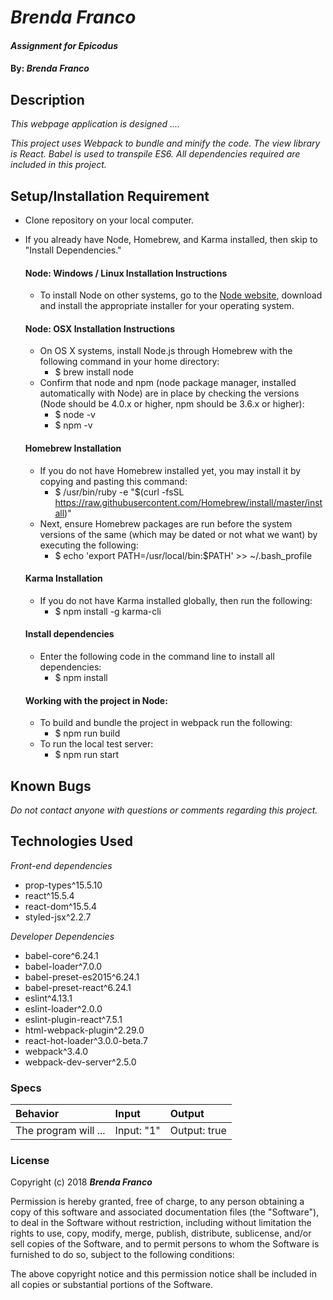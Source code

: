 # _Brenda Franco_

#### _Assignment for Epicodus_

#### By: _**Brenda Franco**_

## Description

_This webpage application is designed ...._

_This project uses Webpack to bundle and minify the code. The view library is React. Babel is used to transpile ES6. All dependencies required are included in this project._

## Setup/Installation Requirement

* Clone repository on your local computer.
* If you already have Node, Homebrew, and Karma installed, then skip to "Install Dependencies."

  #### Node: Windows / Linux Installation Instructions
  * To install Node on other systems, go to the <a href="https://nodejs.org/en/">Node website</a>, download and install the appropriate installer for your operating system.

  #### Node: OSX Installation Instructions
  * On OS X systems, install Node.js through Homebrew with the following command in your home directory:
    * $ brew install node
  * Confirm that node and npm (node package manager, installed automatically with Node) are in place by checking the versions (Node should be 4.0.x or higher, npm should be 3.6.x or higher):
    * $ node -v
    * $ npm -v

  #### Homebrew Installation
  * If you do not have Homebrew installed yet, you may install it by copying and pasting this command:
    * $ /usr/bin/ruby -e "$(curl -fsSL https://raw.githubusercontent.com/Homebrew/install/master/install)"
  * Next, ensure Homebrew packages are run before the system versions of the same (which may be dated or not what we want) by executing the following:
    * $ echo 'export PATH=/usr/local/bin:$PATH' >> ~/.bash_profile

  #### Karma Installation
  * If you do not have Karma installed globally, then run the following:
    * $ npm install -g karma-cli

  #### Install dependencies
  * Enter the following code in the command line to install all dependencies:
    * $ npm install

  #### Working with the project in Node:
  * To build and bundle the project in webpack run the following:
    * $ npm run build
  * To run the local test server:
    * $ npm run start


## Known Bugs

_Do not contact anyone with questions or comments regarding this project._

## Technologies Used

_Front-end dependencies_
  * prop-types^15.5.10
  * react^15.5.4
  * react-dom^15.5.4
  * styled-jsx^2.2.7

_Developer Dependencies_
  * babel-core^6.24.1
  * babel-loader^7.0.0
  * babel-preset-es2015^6.24.1
  * babel-preset-react^6.24.1
  * eslint^4.13.1
  * eslint-loader^2.0.0
  * eslint-plugin-react^7.5.1
  * html-webpack-plugin^2.29.0
  * react-hot-loader^3.0.0-beta.7
  * webpack^3.4.0
  * webpack-dev-server^2.5.0




### Specs
| Behavior | Input | Output |
| :-------------     | :------------- | :------------- |
| The program will ... | Input: "1" | Output: true |



### License

Copyright (c) 2018 ****_Brenda Franco_****

Permission is hereby granted, free of charge, to any person obtaining a copy of this software and associated documentation files (the "Software"), to deal in the Software without restriction, including without limitation the rights to use, copy, modify, merge, publish, distribute, sublicense, and/or sell copies of the Software, and to permit persons to whom the Software is furnished to do so, subject to the following conditions:

The above copyright notice and this permission notice shall be included in all copies or substantial portions of the Software.
